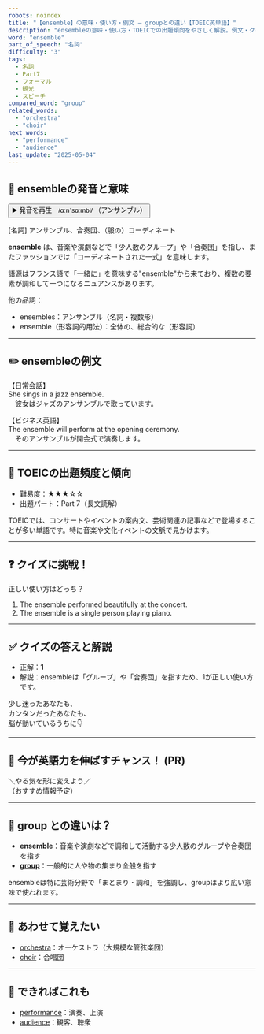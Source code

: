 ```yaml
---
robots: noindex
title: "【ensemble】の意味・使い方・例文 ― groupとの違い【TOEIC英単語】"
description: "ensembleの意味・使い方・TOEICでの出題傾向をやさしく解説。例文・クイズ付きでgroupとの違いもわかりやすく学べます。"
word: "ensemble"
part_of_speech: "名詞"
difficulty: "3"
tags:
  - 名詞
  - Part7
  - フォーマル
  - 観光
  - スピーチ
compared_word: "group"
related_words:
  - "orchestra"
  - "choir"
next_words:
  - "performance"
  - "audience"
last_update: "2025-05-04"
---
```


## 🔰 ensembleの発音と意味

<button class="play-audio" onclick="playTTS('ensemble')">
  <span class="play-audio-main">
    ▶️ 発音を再生　/ɑːnˈsɑːmbl/
  </span>
  <span class="play-audio-sub">
    （アンサンブル）
  </span>
</button>

[名詞] アンサンブル、合奏団、（服の）コーディネート

**ensemble** は、音楽や演劇などで「少人数のグループ」や「合奏団」を指し、またファッションでは「コーディネートされた一式」を意味します。

語源はフランス語で「一緒に」を意味する"ensemble"から来ており、複数の要素が調和して一つになるニュアンスがあります。

他の品詞：  
- ensembles：アンサンブル（名詞・複数形）
- ensemble（形容詞的用法）：全体の、総合的な（形容詞）

---

## ✏️ ensembleの例文

【日常会話】  
She sings in a jazz ensemble.  
　彼女はジャズのアンサンブルで歌っています。

【ビジネス英語】  
The ensemble will perform at the opening ceremony.  
　そのアンサンブルが開会式で演奏します。

---

## 🎯 TOEICの出題頻度と傾向

- 難易度：★★★☆☆
- 出題パート：Part 7（長文読解）

TOEICでは、コンサートやイベントの案内文、芸術関連の記事などで登場することが多い単語です。特に音楽や文化イベントの文脈で見かけます。

---

## ❓ クイズに挑戦！

正しい使い方はどっち？

1. The ensemble performed beautifully at the concert.  
2. The ensemble is a single person playing piano.

---

## ✅ クイズの答えと解説

- 正解：**1**
- 解説：ensembleは「グループ」や「合奏団」を指すため、1が正しい使い方です。

少し迷ったあなたも、  
カンタンだったあなたも、  
脳が動いているうちに👇️

---

## 🚀 今が英語力を伸ばすチャンス！ (PR)

<div class="info-center">
＼やる気を形に変えよう／<br>  
（おすすめ情報予定）
</div>

---

## 🤔  group との違いは？

- **ensemble**：音楽や演劇などで調和して活動する少人数のグループや合奏団を指す
- **[group](/word/group/)**：一般的に人や物の集まり全般を指す

ensembleは特に芸術分野で「まとまり・調和」を強調し、groupはより広い意味で使われます。

---

## 🧩 あわせて覚えたい

- [orchestra](/word/orchestra/)：オーケストラ（大規模な管弦楽団）
- [choir](/word/choir/)：合唱団

---

## 📖 できればこれも

- [performance](/word/performance/)：演奏、上演
- [audience](/word/audience/)：観客、聴衆

<!-- cvid: aid42_bid12 -->
